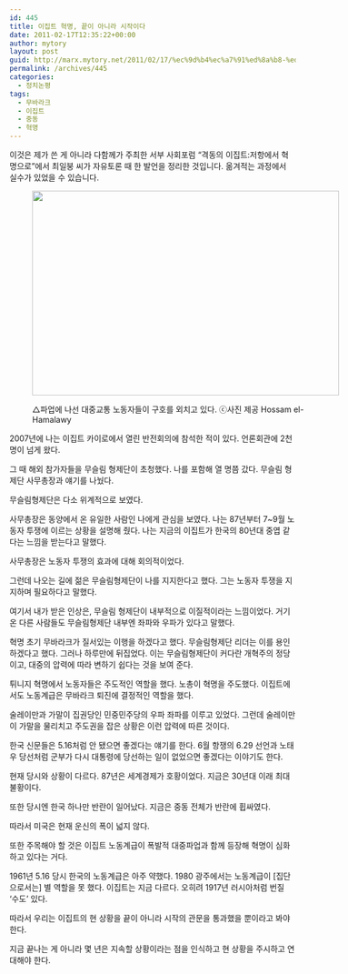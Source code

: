 ```yaml
---
id: 445
title: 이집트 혁명, 끝이 아니라 시작이다
date: 2011-02-17T12:35:22+00:00
author: mytory
layout: post
guid: http://marx.mytory.net/2011/02/17/%ec%9d%b4%ec%a7%91%ed%8a%b8-%ed%98%81%eb%aa%85-%eb%81%9d%ec%9d%b4-%ec%95%84%eb%8b%88%eb%9d%bc-%ec%8b%9c%ec%9e%91%ec%9d%b4%eb%8b%a4/
permalink: /archives/445
categories:
  - 정치논평
tags:
  - 무바라크
  - 이집트
  - 중동
  - 혁명
---
```

이것은 제가 쓴 게 아니라 다함께가 주최한 서부 사회포럼 &#8220;격동의 이집트:저항에서 혁명으로&#8221;에서 최일붕 씨가 자유토론 때 한 발언을 정리한 것입니다. 옮겨적는 과정에서 실수가 있었을 수 있습니다. <figure style="width: 540px" class="wp-caption aligncenter">

<img src="http://marx.mytory.net/wp-content/uploads/1/cfile26.uf.11762F544D5DD6DF1B6183.jpg" width="540" height="360" alt="" filename="cfile26.uf.11762F544D5DD6DF1B6183.jpg" filemime="" /><figcaption class="wp-caption-text">△파업에 나선 대중교통 노동자들이 구호를 외치고 있다. ⓒ사진 제공 Hossam el-Hamalawy</figcaption></figure> 

2007년에 나는 이집트 카이로에서 열린 반전회의에 참석한 적이 있다. 언론회관에 2천 명이 넘게 왔다. 

그 때 해외 참가자들을 무슬림 형제단이 초청했다. 나를 포함해 열 명쯤 갔다. 무슬림 형제단 사무총장과 얘기를 나눴다. 

무슬림형제단은 다소 위계적으로 보였다. 

사무총장은 동양에서 온 유일한 사람인 나에게 관심을 보였다. 나는 87년부터 7~9월 노동자 투쟁에 이르는 상황을 설명해 줬다. 나는 지금의 이집트가 한국의 80년대 중엽 같다는 느낌을 받는다고 말했다. 

사무총장은 노동자 투쟁의 효과에 대해 회의적이었다. 

그런데 나오는 길에 젊은 무슬림형제단이 나를 지지한다고 했다. 그는 노동자 투쟁을 지지하며 필요하다고 말했다. 

여기서 내가 받은 인상은, 무슬림 형제단이 내부적으로 이질적이라는 느낌이었다. 거기 온 다른 사람들도 무슬림형제단 내부엔 좌파와 우파가 있다고 말했다. 

혁명 초기 무바라크가 질서있는 이행을 하겠다고 했다. 무슬림형제단 리더는 이를 용인하겠다고 했다. 그러나 하루만에 뒤집었다. 이는 무슬림형제단이 커다란 개혁주의 정당이고, 대중의 압력에 따라 변하기 쉽다는 것을 보여 준다. 

튀니지 혁명에서 노동자들은 주도적인 역할을 했다. 노총이 혁명을 주도했다. 이집트에서도 노동계급은 무바라크 퇴진에 결정적인 역할을 했다.

술레이만과 가말이 집권당인 민중민주당의 우파 좌파를 이루고 있었다. 그런데 술레이만이 가말을 물리치고 주도권을 잡은 상황은 이런 압력에 따른 것이다. 

한국 신문들은 5.16처럼 안 됐으면 좋겠다는 얘기를 한다. 6월 항쟁의 6.29 선언과 노태우 당선처럼 군부가 다시 대통령에 당선하는 일이 없었으면 좋겠다는 이야기도 한다.

현재 당시와 상황이 다르다. 87년은 세계경제가 호황이었다. 지금은 30년대 이래 최대 불황이다.

또한 당시엔 한국 하나만 반란이 일어났다. 지금은 중동 전체가 반란에 휩싸였다. 

따라서 미국은 현재 운신의 폭이 넓지 않다. 

또한 주목해야 할 것은 이집트 노동계급이 폭발적 대중파업과 함께 등장해 혁명이 심화하고 있다는 거다. 

1961년 5.16 당시 한국의 노동계급은 아주 약했다. 1980 광주에서는 노동계급이 [집단으로서는] 별 역할을 못 했다. 이집트는 지금 다르다. 오히려 1917년 러시아처럼 번질 &#8216;수도&#8217; 있다. 

따라서 우리는 이집트의 현 상황을 끝이 아니라 시작의 관문을 통과했을 뿐이라고 봐야 한다.

지금 끝나는 게 아니라 몇 년은 지속할 상황이라는 점을 인식하고 현 상황을 주시하고 연대해야 한다.